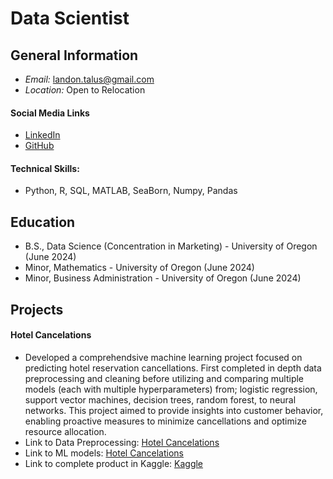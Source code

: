 # Data Scientist

## General Information
- *Email:* landon.talus@gmail.com 
- *Location:* Open to Relocation

#### Social Media Links
- [LinkedIn](https://www.linkedin.com/in/landon-james)
- [GitHub](https://github.com/LandonJames1)

#### Technical Skills:
* Python, R, SQL, MATLAB, SeaBorn, Numpy, Pandas

## Education
* B.S., Data Science (Concentration in Marketing) - University of Oregon (June 2024)
* Minor, Mathematics - University of Oregon (June 2024)
* Minor, Business Administration - University of Oregon (June 2024)

## Projects
#### Hotel Cancelations
* Developed a comprehendsive machine learning project focused on predicting hotel reservation cancellations. First completed in depth data preprocessing and cleaning before utilizing and comparing multiple models (each with multiple hyperparameters) from; logistic regression, support vector machines, decision trees, random forest, to neural networks. This project aimed to provide insights into customer behavior, enabling proactive measures to minimize cancellations and optimize resource allocation.
* Link to Data Preprocessing: [Hotel Cancelations](https://github.com/LandonJames1/Portfolio/blob/main/proj3_data_preprocess.ipynb)
* Link to ML models: [Hotel Cancelations](https://github.com/LandonJames1/Portfolio/blob/main/proj3_machine_learning.ipynb)
* Link to complete product in Kaggle: [Kaggle](https://www.kaggle.com/code/landonjames/data-cleaning-and-machine-learning-models)
